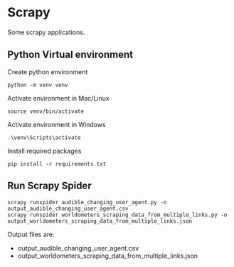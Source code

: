 # Scrapy
Some scrapy applications.

## Python Virtual environment

Create python environment
```shell
python -m venv venv
```

Activate environment in Mac/Linux 
```shell
source venv/bin/activate
```

Activate environment in Windows 
```shell
.\venv\Scripts\activate
```

Install required packages
```shell
pip install -r requirements.txt
```

## Run Scrapy Spider

```shell
scrapy runspider audible_changing_user_agent.py -o output_audible_changing_user_agent.csv
scrapy runspider worldometers_scraping_data_from_multiple_links.py -o output_worldometers_scraping_data_from_multiple_links.json
```

Output files are:
- output_audible_changing_user_agent.csv
- output_worldometers_scraping_data_from_multiple_links.json
